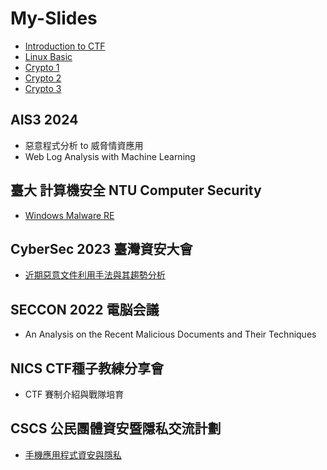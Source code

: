 # My-Slides

- [Introduction to CTF](Introduction%20to%20CTF.pdf)
- [Linux Basic](Linux%20Basic.pdf)
- [Crypto 1](Crypto%201.pdf)
- [Crypto 2](Crypto%202.pdf)
- [Crypto 3](Crypto%203.pdf)

## AIS3 2024
- 惡意程式分析 to 威脅情資應用
- Web Log Analysis with Machine Learning

## 臺大 計算機安全 NTU Computer Security
- [Windows Malware RE](Windows%20Malware%20RE.pdf)

## CyberSec 2023 臺灣資安大會 
- [近期惡意文件利用手法與其趨勢分析](https://cyber.ithome.com.tw/2023/session-page/1898)

## SECCON 2022 電脳会議
- An Analysis on the Recent Malicious Documents and Their Techniques

## NICS CTF種子教練分享會
- CTF 賽制介紹與戰隊培育

## CSCS 公民團體資安暨隱私交流計劃
- [手機應用程式資安與隱私](https://docs.google.com/presentation/d/1lQDCE82drbaVtDYsz1vOg_AdsGILXRDuFCgGnBCA-ok/edit#slide=id.p)
